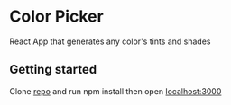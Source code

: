 # Color Picker

React App that generates any color's tints and shades

## Getting started

Clone [repo](https://github.com/cherubln/color-picker) and run npm install then open [localhost:3000](http://localhost:3000)
